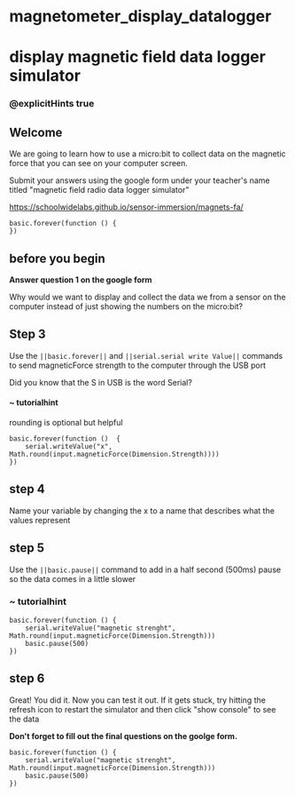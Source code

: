 # magnetometer_display_datalogger
# display magnetic field data logger simulator
### @explicitHints true
 
## Welcome
 
We are going to learn how to use a micro:bit to collect data on the magnetic force that you can see on your computer screen.
 
Submit your answers using the google form under your teacher's name titled "magnetic field radio data logger simulator"
 
https://schoolwidelabs.github.io/sensor-immersion/magnets-fa/ 
 
```template
basic.forever(function () {
})
```
 
## before you begin
 
**Answer question 1 on the google form**
 
Why would we want to display and collect the data we from a sensor on the computer instead of just showing the numbers on the micro:bit?
 
## Step 3
 
Use the ``||basic.forever||`` and ``||serial.serial write Value||`` commands to send magneticForce strength to the computer through the USB port 

Did you know that the S in USB is the word Serial?
 
#### ~ tutorialhint
rounding is optional but helpful
```blocks
basic.forever(function ()  {
    serial.writeValue("x", Math.round(input.magneticForce(Dimension.Strength))))
})
```
 
## step 4 
Name your variable by changing the x to a name that describes what the values represent
 
## step 5
Use the ``||basic.pause||`` command to add in a half second (500ms) pause so the data comes in a little slower
 
### ~ tutorialhint
```blocks
basic.forever(function () {
    serial.writeValue("magnetic strenght", Math.round(input.magneticForce(Dimension.Strength)))
    basic.pause(500)
})
```
 
## step 6
Great! You did it. Now you can test it out. If it gets stuck, try hitting the refresh icon to restart the simulator and then click "show console" to see the data
 
**Don't forget to fill out the final questions on the goolge form.**
 
```ghost
basic.forever(function () {
    serial.writeValue("magnetic strenght", Math.round(input.magneticForce(Dimension.Strength)))
    basic.pause(500)
})
```
